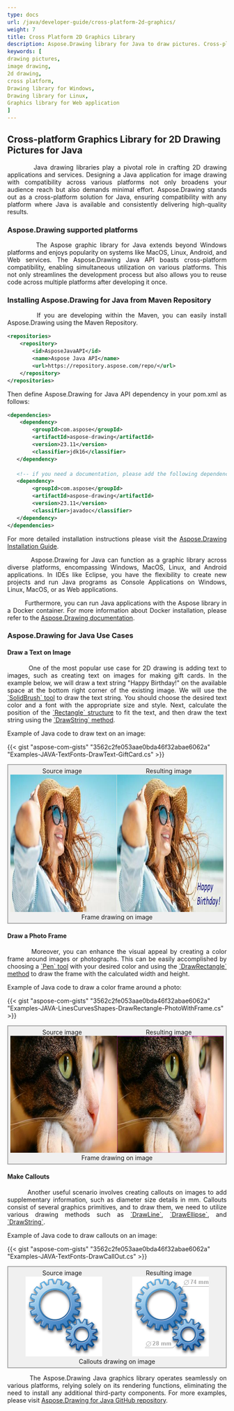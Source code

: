 ```yaml
---
type: docs
url: /java/developer-guide/cross-platform-2d-graphics/
weight: 7
title: Cross Platform 2D Graphics Library
description: Aspose.Drawing library for Java to draw pictures. Cross-platform image drawing library for 2D graphics.
keywords: [
drawing pictures,
image drawing,
2d drawing,
cross platform,
Drawing library for Windows,
Drawing library for Linux,
Graphics library for Web application
]
---
```


## Cross-platform Graphics Library for 2D Drawing Pictures for Java

<p align='justify'>
&nbsp;&nbsp;&nbsp;&nbsp;&nbsp;&nbsp;&nbsp;&nbsp;
Java drawing libraries play a pivotal role in crafting 2D drawing applications and services. Designing a Java application for image drawing with compatibility across various platforms not only broadens your audience reach but also demands minimal effort. Aspose.Drawing stands out as a cross-platform solution for Java, ensuring compatibility with any platform where Java is available and consistently delivering high-quality results.
</p>

### Aspose.Drawing supported platforms

<p align='justify'>
&nbsp;&nbsp;&nbsp;&nbsp;&nbsp;&nbsp;&nbsp;&nbsp;
The Aspose graphic library for Java extends beyond Windows platforms and enjoys popularity on systems like MacOS, Linux, Android, and Web services. The Aspose.Drawing Java API boasts cross-platform compatibility, enabling simultaneous utilization on various platforms. This not only streamlines the development process but also allows you to reuse code across multiple platforms after developing it once.
</p>

### Installing Aspose.Drawing for Java from Maven Repository

<p align='justify'>
&nbsp;&nbsp;&nbsp;&nbsp;&nbsp;&nbsp;&nbsp;&nbsp;
If you are developing within the Maven, you can easily install Aspose.Drawing using the Maven Repository.
</p>

```xml
<repositories>
    <repository>
        <id>AsposeJavaAPI</id>
        <name>Aspose Java API</name>
        <url>https://repository.aspose.com/repo/</url>
    </repository>
</repositories>
```

<p align='justify'>
Then define Aspose.Drawing for Java API dependency in your pom.xml as follows:
</p>

```xml
<dependencies>
    <dependency>
        <groupId>com.aspose</groupId>
        <artifactId>aspose-drawing</artifactId>
        <version>23.11</version>
        <classifier>jdk16</classifier>
   </dependency>

   <!-- if you need a documentation, please add the following dependency. For example it could be useful for IDE. -->
   <dependency>
        <groupId>com.aspose</groupId>
        <artifactId>aspose-drawing</artifactId>
        <version>23.11</version>
        <classifier>javadoc</classifier>
   </dependency>
</dependencies>
```

<p align='justify'>
For more detailed installation instructions please visit the
<a href="https://docs.aspose.com/drawing/java/installation/">Aspose.Drawing Installation Guide</a>.
</p>

<p align='justify'>
&nbsp;&nbsp;&nbsp;&nbsp;&nbsp;&nbsp;&nbsp;&nbsp;
Aspose.Drawing for Java can function as a graphic library across diverse platforms, encompassing Windows, MacOS, Linux, and Android applications. In IDEs like Eclipse, you have the flexibility to create new projects and run Java programs as Console Applications on Windows, Linux, MacOS, or as Web applications.
</p>

<p align='justify'>
&nbsp;&nbsp;&nbsp;&nbsp;&nbsp;&nbsp;&nbsp;&nbsp;
Furthermore, you can run Java applications with the Aspose library in a Docker container. For more information about Docker installation, please refer to the <a href="https://docs.aspose.com/drawing/java/how-to-run-aspose-drawing-in-docker/">Aspose.Drawing documentation</a>.
</p>

### **Aspose.Drawing for Java Use Cases**

#### **Draw a Text on Image**

<p align='justify'>
&nbsp;&nbsp;&nbsp;&nbsp;&nbsp;&nbsp;&nbsp;&nbsp;
One of the most popular use case for 2D drawing is adding text to images, such as creating text on images for making gift cards. In the example below, we will draw a text string "Happy Birthday!" on the available space at the bottom right corner of the existing image. We will use the <a href="https://reference.aspose.com/drawing/java/system.drawing/solidbrush/">`SolidBrush` tool</a> to draw the text string. You should choose the desired text color and a font with the appropriate size and style. Next, calculate the position of the <a href="https://reference.aspose.com/drawing/java/system.drawing/rectangle/">`Rectangle` structure</a> to fit the text, and then draw the text string using the <a href="https://reference.aspose.com/imaging/java/Aspose.Drawing/graphics/drawstring/">`DrawString` method</a>.
</p>

Example of Java code to draw text on an image:

{{< gist "aspose-com-gists" "3562c2fe053aae0bda46f32abae6062a" "Examples-JAVA-TextFonts-DrawText-GiftCard.cs" >}}

<style>
   .frame {
    border: 2px solid darkgray;
    padding: 5px;
    margin: 0 auto;
    background: #f0f0f0;
    align-items: center;
   }
   .frame figcaption {
    margin: 0 auto;
    display: flex;
    flex-direction: row;
    justify-content: center;
   }
   .container {
   display: flex;
   flex-direction: row;
   align-items: center; 
   justify-content: space-around;
   }
</style>

<figure class="frame">
<div class="container"><div>Source image</div><div>Resulting image</div></div>
<div class="container">
    <div>
        <img src="girl.jpg" alt="Text drawing on image gift card" width="476" height="315"/>
    </div>
    <div>
        <img src="girl_card.jpg" alt="Text drawing on image gift card" width="476" height="315"/>
    </div>
</div>
<figcaption>Frame drawing on image</figcaption>
</figure>


#### **Draw a Photo Frame**

<p align='justify'>
&nbsp;&nbsp;&nbsp;&nbsp;&nbsp;&nbsp;&nbsp;&nbsp;
Moreover, you can enhance the visual appeal by creating a color frame around images or photographs. This can be easily accomplished by choosing a <a href="https://reference.aspose.com/drawing/java/system.drawing/pen/pen/">`Pen` tool</a> with your desired color and using the <a href="https://reference.aspose.com/drawing/java/system.drawing/graphics/drawrectangle/">`DrawRectangle` method</a> to draw the frame with the calculated width and height.
</p>

Example of Java code to draw a color frame around a photo:

{{< gist "aspose-com-gists" "3562c2fe053aae0bda46f32abae6062a" "Examples-JAVA-LinesCurvesShapes-DrawRectangle-PhotoWithFrame.cs" >}}

<figure class="frame">
<div class="container"><div>Source image</div><div>Resulting image</div></div>
<div class="container">
    <div>
        <img src="cat.jpg" alt="Frame drawing on image" width="476" height="268"/>
    </div>
    <div>
       <img src="cat_with_honor.jpg" alt="Frame drawing on image" width="476" height="268"/>
    </div>
</div>
<figcaption>Frame drawing on image</figcaption>
</figure>


#### **Make Callouts**

<p align='justify'>
&nbsp;&nbsp;&nbsp;&nbsp;&nbsp;&nbsp;&nbsp;&nbsp;
Another useful scenario involves creating callouts on images to add supplementary information, such as diameter size details in mm. Callouts consist of several graphics primitives, and to draw them, we need to utilize various drawing methods such as <a href="https://reference.aspose.com/drawing/java/system.drawing/graphics/drawline/">`DrawLine`</a>, <a href="https://reference.aspose.com/drawing/java/system.drawing/graphics/drawellipse/">`DrawEllipse`</a>, and <a href="https://reference.aspose.com/imaging/java/Aspose.Drawing/graphics/drawstring/">`DrawString`</a>.
</p>

Example of Java code to draw callouts on an image:

{{< gist "aspose-com-gists" "3562c2fe053aae0bda46f32abae6062a" "Examples-JAVA-TextFonts-DrawCallOut.cs" >}}

<figure class="frame">
<div class="container"><div>Source image</div><div>Resulting image</div></div>
<div class="container">
    <div>
        <img src="gears.png" alt="Callouts drawing on image" width="176" height="183"/>
    </div>
    <div>
        <img src="gears_with_callout.jpg" alt="Callouts drawing on image" width="176" height="183"/>
    </div>
</div>
<figcaption>Callouts drawing on image</figcaption>

</figure>

<p align='justify'>
&nbsp;&nbsp;&nbsp;&nbsp;&nbsp;&nbsp;&nbsp;&nbsp;
The Aspose.Drawing Java graphics library operates seamlessly on various platforms, relying solely on its rendering functions, eliminating the need to install any additional third-party components. For more examples, please visit <a href="https://github.com/aspose-drawing/Aspose.Drawing-for-Java/">Aspose.Drawing for Java GitHub repository</a>.
</p>
